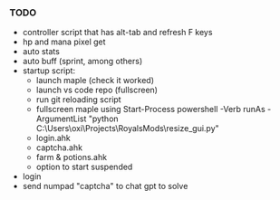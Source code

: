 ### TODO

- controller script that has alt-tab and refresh F keys
- hp and mana pixel get
- auto stats
- auto buff (sprint, among others)
- startup script:
    - launch maple (check it worked)
    - launch vs code repo (fullscreen)
    - run git reloading script
    - fullscreen maple using Start-Process powershell -Verb runAs -ArgumentList "python C:\Users\oxi\Projects\RoyalsMods\resize_gui.py"
    - login.ahk
    - captcha.ahk
    - farm & potions.ahk
    - option to start suspended
- login
- send numpad "captcha" to chat gpt to solve